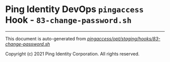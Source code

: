 
# Ping Identity DevOps `pingaccess` Hook - `83-change-password.sh`

---
This document is auto-generated from _[pingaccess/opt/staging/hooks/83-change-password.sh](https://github.com/pingidentity/pingidentity-docker-builds/blob/master/pingaccess/opt/staging/hooks/83-change-password.sh)_

Copyright (c) 2021 Ping Identity Corporation. All rights reserved.
